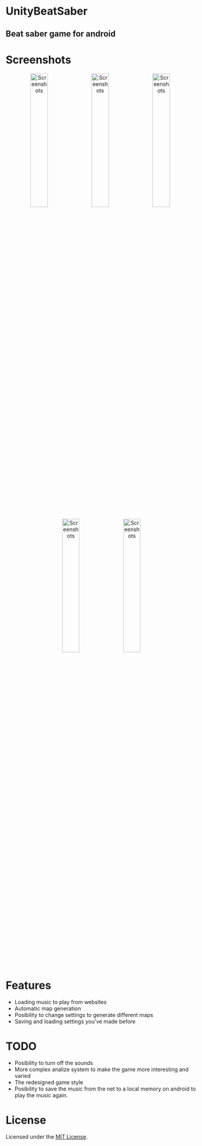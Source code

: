 # UnityBeatSaber
## Beat saber game for android

# Screenshots
<div align="center">
        <img width="30%" src="Screenshots/1.jpeg" alt="Screenshots" title="Start menu"</img>
        <img height="0" width="2px">
        <img width="30%" src="Screenshots/2.jpeg" alt="Screenshots" title="Loading audio"></img>
        <img height="0" width="2px">
        <img width="30%" src="Screenshots/3.jpeg" alt="Screenshots" title="Gameplay"></img>
        <img height="0" width="2px">
        <img width="30%" src="Screenshots/4.jpeg" alt="Screenshots" title="Saving settings"></img>
        <img height="0" width="2px">
        <img width="30%" src="Screenshots/5.jpeg" alt="Screenshots" title="Loading settings"></img>
</div>

# Features
- Loading music to play from websites
- Automatic map generation
- Posibility to change settings to generate different maps
- Saving and loading settings you've made before

# TODO
- Posibility to turn off the sounds
- More complex analize system to make the game more interesting and varied
- The redesigned game style
- Posibility to save the music from the net to a local memory on android to play the music again.

# License
Licensed under the [MIT License](LICENSE).
